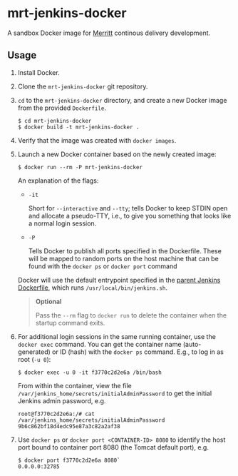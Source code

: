 # mrt-jenkins-docker

A sandbox Docker image for [Merritt](http://merritt.cdlib.org) continous
delivery development.

## Usage

1. Install Docker.
2. Clone the `mrt-jenkins-docker` git repository.
3. `cd` to the `mrt-jenkins-docker` directory, and create a new Docker image from
   the provided `Dockerfile`.

   ```
   $ cd mrt-jenkins-docker
   $ docker build -t mrt-jenkins-docker .
   ```

4. Verify that the image was created with `docker images`.
5. Launch a new Docker container based on the newly created image:

   ```
   $ docker run --rm -P mrt-jenkins-docker
   ```

   An explanation of the flags:

   - `-it`

     Short for `--interactive` and `--tty`; tells Docker to keep STDIN open and
     allocate a pseudo-TTY, i.e., to give you something that looks like a normal
     login session.

   - `-P`

      Tells Docker to publish all ports specified in the Dockerfile. These will
      be mapped to random ports on the host machine that can be found with the
      `docker ps` or `docker port` command

   Docker will use the default entrypoint specified in the 
   [parent Jenkins
   Dockerfile](https://github.com/jenkinsci/docker/blob/96061445a6f2e8fb861c4a2d46bdbb6eccc912bd/Dockerfile#L78),
   which runs `/usr/local/bin/jenkins.sh`.
   
   > **Optional**
   >
   > Pass the `--rm` flag to `docker run` to delete the container when the startup
   > command exits.

6. For additional login sessions in the same running container, use the `docker exec`
   command. You can get the container name (auto-generated) or ID (hash) with the
   `docker ps` command. E.g., to log in as root (`-u 0`):

   ```
   $ docker exec -u 0 -it f3770c2d2e6a /bin/bash
   ```

   From within the container, view the file
   `/var/jenkins_home/secrets/initialAdminPassword` to get the initial
   Jenkins admin password, e.g.

   ```
   root@f3770c2d2e6a:/# cat /var/jenkins_home/secrets/initialAdminPassword
   9b6c862bf18d4edc95e87a3c82a2af38
   ```

7. Use `docker ps` or `docker port <CONTAINER-ID> 8080` to identify the host port
   bound to container port 8080 (the Tomcat default port), e.g.

   ```
   $ docker port f3770c2d2e6a 8080`
   0.0.0.0:32785
   ```


